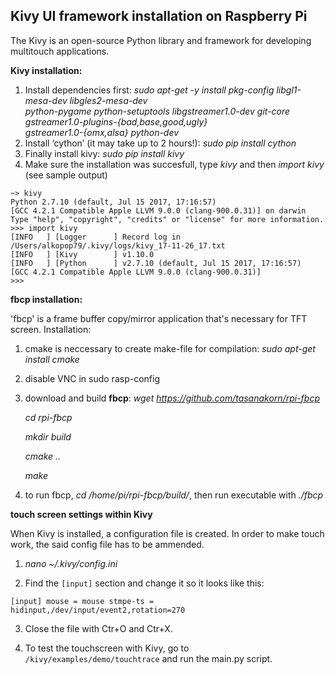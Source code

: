 ## Kivy UI framework installation on Raspberry Pi

The Kivy is an open-source Python library and framework for developing multitouch applications. 

**Kivy installation:**

1. Install dependencies first: *sudo apt-get -y install pkg-config libgl1-mesa-dev libgles2-mesa-dev \
python-pygame python-setuptools libgstreamer1.0-dev git-core \
gstreamer1.0-plugins-{bad,base,good,ugly} \
gstreamer1.0-{omx,alsa} python-dev*
2. Install ‘cython’ (it may take up to 2 hours!): *sudo pip install cython* 
3. Finally install kivy: *sudo pip install kivy*
4. Make sure the installation was succesfull, type *kivy* and then *import kivy* (see sample output)

```
~> kivy
Python 2.7.10 (default, Jul 15 2017, 17:16:57) 
[GCC 4.2.1 Compatible Apple LLVM 9.0.0 (clang-900.0.31)] on darwin
Type "help", "copyright", "credits" or "license" for more information.
>>> import kivy
[INFO   ] [Logger      ] Record log in /Users/alkopop79/.kivy/logs/kivy_17-11-26_17.txt
[INFO   ] [Kivy        ] v1.10.0
[INFO   ] [Python      ] v2.7.10 (default, Jul 15 2017, 17:16:57) 
[GCC 4.2.1 Compatible Apple LLVM 9.0.0 (clang-900.0.31)]
>>>
```


**fbcp installation:**

'fbcp' is a frame buffer copy/mirror application that's necessary for TFT screen. Installation:

1. cmake is neccessary to create make-file for compilation: *sudo apt-get install cmake* 
2. disable VNC in sudo rasp-config
3. download and build **fbcp**: 
	*wget https://github.com/tasanakorn/rpi-fbcp*
	
	*cd rpi-fbcp*
	
	*mkdir build*
	
	*cmake ..*
	
	*make*
	
4. to run fbcp, *cd /home/pi/rpi-fbcp/build/*,  then run executable with *./fbcp*


**touch screen settings within Kivy**

When Kivy is installed, a configuration file is created. In order to make touch work, the said config file has to be ammended. 

1. *nano ~/.kivy/config.ini*

2. Find the `[input]` section and change it so it looks like this:

`[input]
mouse = mouse
stmpe-ts = hidinput,/dev/input/event2,rotation=270`

3. Close the file with Ctr+O and Ctr+X. 

4. To test the touchscreen with Kivy, go to `/kivy/examples/demo/touchtrace` and run the main.py script.



 
